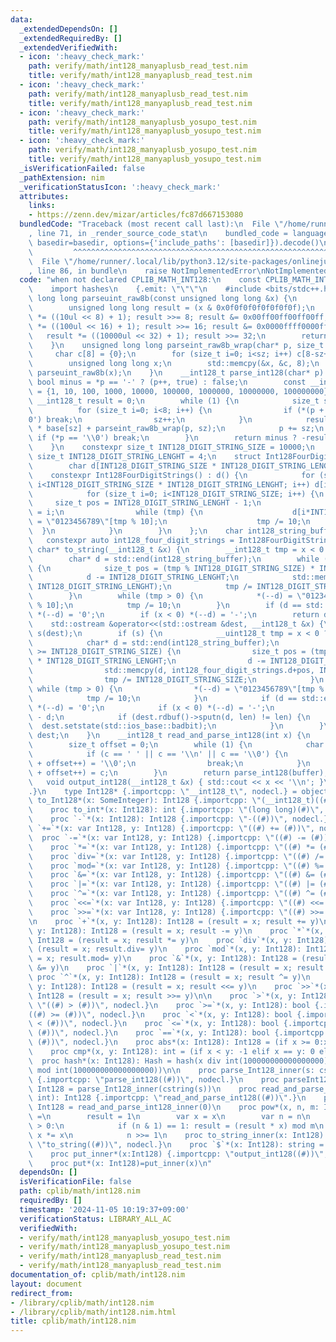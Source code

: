 ```yaml
---
data:
  _extendedDependsOn: []
  _extendedRequiredBy: []
  _extendedVerifiedWith:
  - icon: ':heavy_check_mark:'
    path: verify/math/int128_manyaplusb_read_test.nim
    title: verify/math/int128_manyaplusb_read_test.nim
  - icon: ':heavy_check_mark:'
    path: verify/math/int128_manyaplusb_read_test.nim
    title: verify/math/int128_manyaplusb_read_test.nim
  - icon: ':heavy_check_mark:'
    path: verify/math/int128_manyaplusb_yosupo_test.nim
    title: verify/math/int128_manyaplusb_yosupo_test.nim
  - icon: ':heavy_check_mark:'
    path: verify/math/int128_manyaplusb_yosupo_test.nim
    title: verify/math/int128_manyaplusb_yosupo_test.nim
  _isVerificationFailed: false
  _pathExtension: nim
  _verificationStatusIcon: ':heavy_check_mark:'
  attributes:
    links:
    - https://zenn.dev/mizar/articles/fc87d667153080
  bundledCode: "Traceback (most recent call last):\n  File \"/home/runner/.local/lib/python3.12/site-packages/onlinejudge_verify/documentation/build.py\"\
    , line 71, in _render_source_code_stat\n    bundled_code = language.bundle(stat.path,\
    \ basedir=basedir, options={'include_paths': [basedir]}).decode()\n          \
    \         ^^^^^^^^^^^^^^^^^^^^^^^^^^^^^^^^^^^^^^^^^^^^^^^^^^^^^^^^^^^^^^^^^^^^^^^^^^^^^^^^^\n\
    \  File \"/home/runner/.local/lib/python3.12/site-packages/onlinejudge_verify/languages/nim.py\"\
    , line 86, in bundle\n    raise NotImplementedError\nNotImplementedError\n"
  code: "when not declared CPLIB_MATH_INT128:\n    const CPLIB_MATH_INT128* = 1\n\
    \    import hashes\n    {.emit: \"\"\"\n    #include <bits/stdc++.h>\n    unsigned\
    \ long long parseuint_raw8b(const unsigned long long &x) {\n        // https://zenn.dev/mizar/articles/fc87d667153080\n\
    \        unsigned long long result = (x & 0x0f0f0f0f0f0f0f0f);\n        result\
    \ *= ((10ul << 8) + 1); result >>= 8; result &= 0x00ff00ff00ff00ff;\n        result\
    \ *= ((100ul << 16) + 1); result >>= 16; result &= 0x0000ffff0000ffff;\n     \
    \   result *= ((10000ul << 32) + 1); result >>= 32;\n        return result;\n\
    \    }\n    unsigned long long parseint_raw8b_wrap(char* p, size_t sz) {\n   \
    \     char c[8] = {0};\n        for (size_t i=0; i<sz; i++) c[8-sz+i] = *(p++);\n\
    \        unsigned long long x;\n        std::memcpy(&x, &c, 8);\n        return\
    \ parseuint_raw8b(x);\n    }\n    __int128_t parse_int128(char* p) {\n       \
    \ bool minus = *p == '-' ? (p++, true) : false;\n        const __int128_t base[9]\
    \ = {1, 10, 100, 1000, 10000, 100000, 1000000, 10000000, 100000000};\n       \
    \ __int128_t result = 0;\n        while (1) {\n            size_t sz = 0;\n  \
    \          for (size_t i=0; i<8; i++) {\n                if (*(p + sz) == '\\\
    0') break;\n                sz++;\n            }\n            result = result\
    \ * base[sz] + parseint_raw8b_wrap(p, sz);\n            p += sz;\n           \
    \ if (*p == '\\0') break;\n        }\n        return minus ? -result : result;\n\
    \    }\n    constexpr size_t INT128_DIGIT_STRING_SIZE = 10000;\n    constexpr\
    \ size_t INT128_DIGIT_STRING_LENGHT = 4;\n    struct Int128FourDigitStrings {\n\
    \        char d[INT128_DIGIT_STRING_SIZE * INT128_DIGIT_STRING_LENGHT];\n    \
    \    constexpr Int128FourDigitStrings() : d() {\n            for (size_t i=0;\
    \ i<INT128_DIGIT_STRING_SIZE * INT128_DIGIT_STRING_LENGHT; i++) d[i] = '0';\n\
    \            for (size_t i=0; i<INT128_DIGIT_STRING_SIZE; i++) {\n           \
    \     size_t pos = INT128_DIGIT_STRING_LENGHT - 1;\n                size_t tmp\
    \ = i;\n                while (tmp) {\n                    d[i*INT128_DIGIT_STRING_LENGHT+pos--]\
    \ = \"0123456789\"[tmp % 10];\n                    tmp /= 10;\n              \
    \  }\n            }\n        }\n    };\n    char int128_string_buffer[40];\n \
    \   constexpr auto int128_four_digit_strings = Int128FourDigitStrings();\n   \
    \ char* to_string(__int128_t &x) {\n        __int128_t tmp = x < 0 ? -x : x;\n\
    \        char* d = std::end(int128_string_buffer);\n        while (tmp >= INT128_DIGIT_STRING_SIZE)\
    \ {\n            size_t pos = (tmp % INT128_DIGIT_STRING_SIZE) * INT128_DIGIT_STRING_LENGHT;\n\
    \            d -= INT128_DIGIT_STRING_LENGHT;\n            std::memcpy(d, int128_four_digit_strings.d+pos,\
    \ INT128_DIGIT_STRING_LENGHT);\n            tmp /= INT128_DIGIT_STRING_SIZE;\n\
    \        }\n        while (tmp > 0) {\n            *(--d) = \"0123456789\"[tmp\
    \ % 10];\n            tmp /= 10;\n        }\n        if (d == std::end(int128_string_buffer))\
    \ *(--d) = '0';\n        if (x < 0) *(--d) = '-';\n        return d;\n    }\n\
    \    std::ostream &operator<<(std::ostream &dest, __int128_t &x) {\n        std::ostream::sentry\
    \ s(dest);\n        if (s) {\n            __uint128_t tmp = x < 0 ? -x : x;\n\
    \            char* d = std::end(int128_string_buffer);\n            while (tmp\
    \ >= INT128_DIGIT_STRING_SIZE) {\n                size_t pos = (tmp % INT128_DIGIT_STRING_SIZE)\
    \ * INT128_DIGIT_STRING_LENGHT;\n                d -= INT128_DIGIT_STRING_LENGHT;\n\
    \                std::memcpy(d, int128_four_digit_strings.d+pos, INT128_DIGIT_STRING_LENGHT);\n\
    \                tmp /= INT128_DIGIT_STRING_SIZE;\n            }\n           \
    \ while (tmp > 0) {\n                *(--d) = \"0123456789\"[tmp % 10];\n    \
    \            tmp /= 10;\n            }\n            if (d == std::end(int128_string_buffer))\
    \ *(--d) = '0';\n            if (x < 0) *(--d) = '-';\n            int len = std::end(int128_string_buffer)\
    \ - d;\n            if (dest.rdbuf()->sputn(d, len) != len) {\n              \
    \  dest.setstate(std::ios_base::badbit);\n            }\n        }\n        return\
    \ dest;\n    }\n    __int128_t read_and_parse_int128(int x) {\n        char buffer[40];\n\
    \        size_t offset = 0;\n        while (1) {\n            char c = getchar_unlocked();\n\
    \            if (c == ' ' || c == '\\n' || c == '\\0') {\n                *(buffer\
    \ + offset++) = '\\0';\n                break;\n            }\n            *(buffer\
    \ + offset++) = c;\n        }\n        return parse_int128(buffer);\n    }\n \
    \   void output_int128(__int128_t &x) { std::cout << x << '\\n'; }\n    \"\"\"\
    .}\n    type Int128* {.importcpp: \"__int128_t\", nodecl.} = object\n    converter\
    \ to_Int128*(x: SomeInteger): Int128 {.importcpp: \"(__int128_t)((#))\", nodecl.}\n\
    \    proc to_int*(x: Int128): int {.importcpp: \"(long long)(#)\", nodecl.}\n\
    \    proc `-`*(x: Int128): Int128 {.importcpp: \"-((#))\", nodecl.}\n    proc\
    \ `+=`*(x: var Int128, y: Int128) {.importcpp: \"((#) += (#))\", nodecl.}\n  \
    \  proc `-=`*(x: var Int128, y: Int128) {.importcpp: \"((#) -= (#))\", nodecl.}\n\
    \    proc `*=`*(x: var Int128, y: Int128) {.importcpp: \"((#) *= (#))\", nodecl.}\n\
    \    proc `div=`*(x: var Int128, y: Int128) {.importcpp: \"((#) /= (#))\", nodecl.}\n\
    \    proc `mod=`*(x: var Int128, y: Int128) {.importcpp: \"((#) %= (#))\", nodecl.}\n\
    \    proc `&=`*(x: var Int128, y: Int128) {.importcpp: \"((#) &= (#))\", nodecl.}\n\
    \    proc `|=`*(x: var Int128, y: Int128) {.importcpp: \"((#) |= (#))\", nodecl.}\n\
    \    proc `^=`*(x: var Int128, y: Int128) {.importcpp: \"((#) ^= (#))\", nodecl.}\n\
    \    proc `<<=`*(x: var Int128, y: Int128) {.importcpp: \"((#) <<= (#))\", nodecl.}\n\
    \    proc `>>=`*(x: var Int128, y: Int128) {.importcpp: \"((#) >>= (#))\", nodecl.}\n\
    \n    proc `+`*(x, y: Int128): Int128 = (result = x; result += y)\n    proc `-`*(x,\
    \ y: Int128): Int128 = (result = x; result -= y)\n    proc `*`*(x, y: Int128):\
    \ Int128 = (result = x; result *= y)\n    proc `div`*(x, y: Int128): Int128 =\
    \ (result = x; result.div= y)\n    proc `mod`*(x, y: Int128): Int128 = (result\
    \ = x; result.mod= y)\n    proc `&`*(x, y: Int128): Int128 = (result = x; result\
    \ &= y)\n    proc `|`*(x, y: Int128): Int128 = (result = x; result |= y)\n   \
    \ proc `^`*(x, y: Int128): Int128 = (result = x; result ^= y)\n    proc `<<`*(x,\
    \ y: Int128): Int128 = (result = x; result <<= y)\n    proc `>>`*(x, y: Int128):\
    \ Int128 = (result = x; result >>= y)\n\n    proc `>`*(x, y: Int128): bool {.importcpp:\
    \ \"((#) > (#))\", nodecl.}\n    proc `>=`*(x, y: Int128): bool {.importcpp: \"\
    ((#) >= (#))\", nodecl.}\n    proc `<`*(x, y: Int128): bool {.importcpp: \"((#)\
    \ < (#))\", nodecl.}\n    proc `<=`*(x, y: Int128): bool {.importcpp: \"((#) <=\
    \ (#))\", nodecl.}\n    proc `==`*(x, y: Int128): bool {.importcpp: \"((#) ==\
    \ (#))\", nodecl.}\n    proc abs*(x: Int128): Int128 = (if x >= 0:x else: -x)\n\
    \    proc cmp*(x, y: Int128): int = (if x < y: -1 elif x == y: 0 else: 1)\n  \
    \  proc hash*(x: Int128): Hash = hash(x div int(100000000000000000)) !& hash(x\
    \ mod int(100000000000000000))\n\n    proc parse_Int128_inner(s: cstring): Int128\
    \ {.importcpp: \"parse_int128((#))\", nodecl.}\n    proc parseInt128*(s: string):\
    \ Int128 = parse_Int128_inner(cstring(s))\n    proc read_and_parse_int128_inner(x:\
    \ int): Int128 {.importcpp: \"read_and_parse_int128((#))\".}\n    proc read_and_parse_int128*():\
    \ Int128 = read_and_parse_int128_inner(0)\n    proc pow*(x, n, m: Int128): Int128\
    \ =\n        result = 1\n        var x = x\n        var n = n\n        while n\
    \ > 0:\n            if (n & 1) == 1: result = (result * x) mod m\n           \
    \ x *= x\n            n >>= 1\n    proc to_string_inner(x: Int128): cstring {.importcpp:\
    \ \"to_string((#))\", nodecl.}\n    proc `$`*(x: Int128): string = $(to_string_inner(x))\n\
    \    proc put_inner*(x:Int128) {.importcpp: \"output_int128((#))\", nodecl.}\n\
    \    proc put*(x: Int128)=put_inner(x)\n"
  dependsOn: []
  isVerificationFile: false
  path: cplib/math/int128.nim
  requiredBy: []
  timestamp: '2024-11-05 10:19:37+09:00'
  verificationStatus: LIBRARY_ALL_AC
  verifiedWith:
  - verify/math/int128_manyaplusb_yosupo_test.nim
  - verify/math/int128_manyaplusb_yosupo_test.nim
  - verify/math/int128_manyaplusb_read_test.nim
  - verify/math/int128_manyaplusb_read_test.nim
documentation_of: cplib/math/int128.nim
layout: document
redirect_from:
- /library/cplib/math/int128.nim
- /library/cplib/math/int128.nim.html
title: cplib/math/int128.nim
---
```

